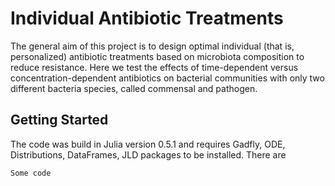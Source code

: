# Individual Antibiotic Treatments

The general aim of this project is to design optimal individual (that is, personalized) antibiotic treatments based on microbiota composition to reduce resistance. Here we test the effects of time-dependent versus concentration-dependent antibiotics on bacterial communities with only two different bacteria species, called commensal and pathogen.

## Getting Started

The code was build in Julia version 0.5.1 and requires Gadfly, ODE, Distributions, DataFrames, JLD packages to be installed. There are 

```
Some code
```
